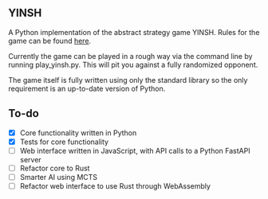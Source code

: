 ## YINSH
A Python implementation of the abstract strategy game YINSH.
Rules for the game can be found [here](https://s3.amazonaws.com/geekdo-files.com/bgg181418?response-content-disposition=inline%3B%20filename%3D%22huc_15_6101_GIPF_Project_YINSH_Auflage_A_2016_AL_sc.pdf%22&response-content-type=application%2Fpdf&X-Amz-Content-Sha256=UNSIGNED-PAYLOAD&X-Amz-Algorithm=AWS4-HMAC-SHA256&X-Amz-Credential=AKIAJYFNCT7FKCE4O6TA%2F20210823%2Fus-east-1%2Fs3%2Faws4_request&X-Amz-Date=20210823T050747Z&X-Amz-SignedHeaders=host&X-Amz-Expires=120&X-Amz-Signature=ebe40149a280b30cb406ac48c4da610c226b764c115602c189f80b4454df18e9).

Currently the game can be played in a rough way via the command line by running play_yinsh.py. This will pit you against a fully randomized opponent.

The game itself is fully written using only the standard library so the only requirement is an up-to-date version of Python.

## To-do
- [x] Core functionality written in Python
- [x] Tests for core functionality
- [ ] Web interface written in JavaScript, with API calls to a Python FastAPI server
- [ ] Refactor core to Rust
- [ ] Smarter AI using MCTS
- [ ] Refactor web interface to use Rust through WebAssembly
